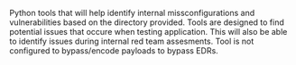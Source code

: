 Python tools that will help identify internal missconfigurations and vulnerabilities based on the directory provided. Tools are designed to find potential issues
that occure when testing application. This will also be able to identify issues during internal red team assesments. 
Tool is not configured to bypass/encode payloads to bypass EDRs. 
